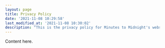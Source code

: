 ```yaml
---
layout: page
title: Privacy Policy
date: '2021-11-08 10:29:58'
last_modified_at: '2021-11-08 10:30:02'
description: "This is the privacy policy for Minutes to Midnight's website. By default, the website does not collect any personal data about visitors."
---
```

Content here.